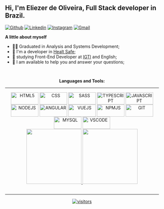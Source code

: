  ## Hi, I'm Eliezer de Oliveira, Full Stack developer in Brazil.

[![Github](https://img.shields.io/badge/-Github-000?style=flat&logo=Github&logoColor=white)](https://github.com/eliezereoc)
[![Linkedin](https://img.shields.io/badge/-LinkedIn-blue?style=flat&logo=Linkedin&logoColor=white)](https://www.linkedin.com/in/eliezer-de-oliveira-cardoso-260354165/)
[![Instagram](https://img.shields.io/badge/-Instagram-c13584?style=flat&labelColor=c13584&logo=instagram&logoColor=white)](https://www.instagram.com/eliezer_oc/)
[![Gmail](https://img.shields.io/badge/-Gmail-c14438?style=flat&logo=Gmail&logoColor=white)](mailto:eliezeroc@gmail.com)



<!-- <img width="55%" align="right" alt="Github" src="https://raw.githubusercontent.com/onimur/.github/master/.resources/git-header.svg"/> 


<br/> -->
<p align="left" > 
 
 **A little about myself**

 - 👨‍🎓 Graduated in Analysis and Systems Development;                            
 - 💼 I'm a developer in [Healt Safe](https://);
 - 🌱 studying Front-End Developer at [IGTI](https://www.igti.com.br/) and English;
 - 💬 I am available to help you and answer your questions;
 <!-- - 🎓 Postgraduate specialization in Java technology; -->
</p>

<br/>



<div align="center">  
 
**Languages and Tools:** 
 
</div>  
<hr/>
<div style="display: inline-block" align="center">  
 <img align="center" alt="HTML5" height="40" width="90" src="https://www.vectorlogo.zone/logos/w3_html5/w3_html5-ar21.svg">
 <img align="center" alt="CSS" height="40" width="90" src="https://www.vectorlogo.zone/logos/netlifyapp_watercss/netlifyapp_watercss-ar21.svg">
 <img align="center" alt="SASS" height="40" width="90" src="https://www.vectorlogo.zone/logos/sass-lang/sass-lang-ar21.svg"> 
 <img align="center" alt="TYPESCRIPT" height="40" width="90" src="https://www.vectorlogo.zone/logos/typescriptlang/typescriptlang-ar21.svg">  
 <img align="center" alt="JAVASCRIPT" height="40" width="90" src="https://www.vectorlogo.zone/logos/javascript/javascript-ar21.svg"> 
 </br>
 <img align="center" alt="NODEJS" height="40" width="90" src="https://www.vectorlogo.zone/logos/nodejs/nodejs-ar21.svg">
 <img align="center" alt="ANGULAR" height="40" width="90" src="https://www.vectorlogo.zone/logos/angular/angular-ar21.svg">
 <img align="center" alt="VUEJS" height="40" width="90" src="https://www.vectorlogo.zone/logos/vuejs/vuejs-ar21.svg"> 
 <img align="center" alt="NPMJS" height="40" width="90" src="https://www.vectorlogo.zone/logos/npmjs/npmjs-ar21.svg">
 <img align="center" alt="GIT" height="40" width="90" src="https://www.vectorlogo.zone/logos/git-scm/git-scm-ar21.svg">
 <img align="center" alt="MYSQL" height="40" width="90" src="https://www.vectorlogo.zone/logos/mysql/mysql-ar21.svg">
 <img align="center" alt="VSCODE" height="40" width="90" src="https://www.vectorlogo.zone/logos/visualstudio_code/visualstudio_code-ar21.svg">  
</div> 

<br/>

<div align="center">
  <a href="https://github.com/eliezereoc">
  <img height="180em" src="https://github-readme-stats.vercel.app/api?username=eliezereoc&show_icons=true&theme=dark&include_all_commits=true&count_private=true"/>
  <img height="180em" src="https://github-readme-stats.vercel.app/api/top-langs/?username=eliezereoc&layout=compact&langs_count=7&theme=dark"/>
</div>
      
 


<br/>

  
<hr/>     
<div align="center" >   
    <img align="center" alt="visitors" src="https://visitor-badge.glitch.me/badge?page_id=eliezereoc.eliezereoc" />
</div>


 






<!--
**eliezereoc/eliezereoc** is a ✨ _special_ ✨ repository because its `README.md` (this file) appears on your GitHub profile.

Here are some ideas to get you started:

- 🔭 I’m currently working on ...
- 🌱 I’m currently learning ...
- 👯 I’m looking to collaborate on ...
- 🤔 I’m looking for help with ...
- 💬 Ask me about ...
- 📫 How to reach me: ...
- 😄 Pronouns: ...
- ⚡ Fun fact: ...
-->
